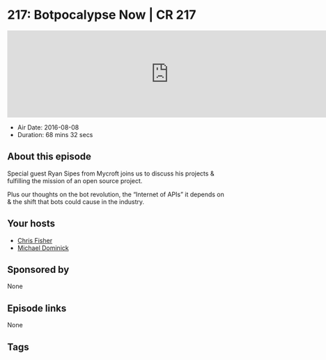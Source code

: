 # 217: Botpocalypse Now | CR 217

<iframe src="https://player.fireside.fm/v2/MLf2ZzhC+BytNoYmh?theme=dark" width="740" height="200" frameborder="0" scrolling="no"></iframe>

* Air Date: 2016-08-08
* Duration: 68 mins 32 secs

## About this episode

Special guest Ryan Sipes from Mycroft joins us to discuss his projects & fulfilling the mission of an open source project.

Plus our thoughts on the bot revolution, the “Internet of APIs” it depends on & the shift that bots could cause in the industry.

## Your hosts
* [Chris Fisher](https://coder.show/hosts/chrislas)
* [Michael Dominick](https://coder.show/hosts/michael)

## Sponsored by

None



## Episode links

None



## Tags

